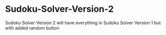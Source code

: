 # Sudoku-Solver-Version-2
Sudoku Solver Version 2 will have everything in Sudoku Solver Version 1 but with added random button
